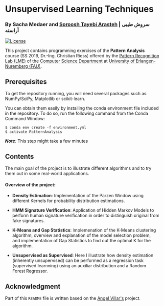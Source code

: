 # Unsupervised Learning Techniques

### By Sacha Medaer and [Soroosh Tayebi Arasteh](https://github.com/tayebiarasteh) | سروش طیبی آراسته

[![License](https://img.shields.io/badge/License-Apache%202.0-blue.svg)](https://opensource.org/licenses/Apache-2.0)


This project contains programming exercises of the **Pattern Analysis** course (SS 2019, Dr.-Ing. Christian Riess) offered by the [Pattern Recognition Lab (LME)](https://lme.tf.fau.de/) of the [Computer Science Department](https://www.informatik.uni-erlangen.de/) at [University of Erlangen-Nuremberg (FAU)](https://www.fau.eu/).


## Prerequisites

To get the repository running, you will need several packages such as NumPy/SciPy, Matplotlib or scikit-learn.

You can obtain them easily by installing the conda environment file included in the repository. To do so, run the following command from the Conda Command Window:

```shell
$ conda env create -f environment.yml
$ activate PatternAnalysis
```

*__Note__:* This step might take a few minutes

## Contents

The main goal of the project is to illustrate different algorithms and to try them out in some real-world applications.

#### Overview of the project:

- **Density Estimation**: Implementation of the Parzen Window using different Kernels for probability distribution estimations.

- **HMM Signature Verification**: Application of Hidden Markov Models to perform human signature verification in order to distinguish original from fake signatures.

- **K-Means and Gap Statistics**: Implemenation of the K-Means clustering algorithm, overview and explanation of the model selection problem, and implementation of Gap Statistics to find out the optimal K for the algorithm.

- **Unsupervised as Supervised**: Here I illustrate how density estimation (inherently unsupervised) can be performed as a regression task (supervised learnning) using an auxiliar distribution and a Random Forest Regressor.

## Acknowledgment

Part of this `README` file is written based on the [Angel Villar's](https://github.com/angelvillar96) project.
